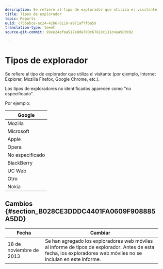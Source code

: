 ```yaml
---
description: Se refiere al tipo de explorador que utiliza el visitante (por ejemplo, Internet Explorer, Mozilla Firefox, Google Chrome, etc.).
title: Tipos de explorador
topic: Reports
uuid: c755abce-ac24-42b6-b118-a971af7f6a59
translation-type: tm+mt
source-git-commit: 99ee24efaa517e8da700c67818c111c4aa90dc02

---
```



# Tipos de explorador

Se refiere al tipo de explorador que utiliza el visitante (por ejemplo, Internet Explorer, Mozilla Firefox, Google Chrome, etc.).

Los tipos de exploradores no identificados aparecen como &quot;no especificado&quot;.

Por ejemplo:

| Google |
|---|
| Mozilla |
| Microsoft |
| Apple |
| Opera |
| No especificado |
| BlackBerry |
| UC Web |
| Otro |
| Nokia |

## Cambios  {#section_B028CE3DDDC4401FA0609F908885A5DD}

| Fecha | Cambiar |
|---|---|
| 18 de noviembre de 2013 | Se han agregado los exploradores web móviles al informe de tipos de explorador. Antes de esta fecha, los exploradores web móviles no se incluían en este informe. |

